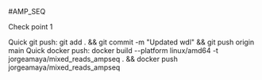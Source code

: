 #AMP\_SEQ

Check point 1

Quick git push: git add . && git commit -m "Updated wdl" && git push origin main
Quick docker push: docker build --platform linux/amd64 -t jorgeamaya/mixed_reads_ampseq . && docker push jorgeamaya/mixed_reads_ampseq
